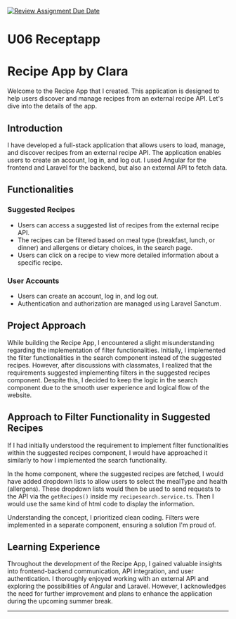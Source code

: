 [![Review Assignment Due Date](https://classroom.github.com/assets/deadline-readme-button-24ddc0f5d75046c5622901739e7c5dd533143b0c8e959d652212380cedb1ea36.svg)](https://classroom.github.com/a/_bnPAxhd)
# U06 Receptapp

# Recipe App by Clara

Welcome to the Recipe App that I created. This application is designed to help users discover and manage recipes from an external recipe API. Let's dive into the details of the app.

## Introduction

I have developed a full-stack application that allows users to load, manage, and discover recipes from an external recipe API. The application enables users to create an account, log in, and log out. I used Angular for the frontend and Laravel for the backend, but also an external API to fetch data.

## Functionalities

### Suggested Recipes

- Users can access a suggested list of recipes from the external recipe API.
- The recipes can be filtered based on meal type (breakfast, lunch, or dinner) and allergens or dietary choices, in the search page.
- Users can click on a recipe to view more detailed information about a specific recipe.

### User Accounts

- Users can create an account, log in, and log out.
- Authentication and authorization are managed using Laravel Sanctum.

## Project Approach

While building the Recipe App, I encountered a slight misunderstanding regarding the implementation of filter functionalities. Initially, I implemented the filter functionalities in the search component instead of the suggested recipes. However, after discussions with classmates, I realized that the requirements suggested implementing filters in the suggested recipes component. Despite this, I decided to keep the logic in the search component due to the smooth user experience and logical flow of the website.


## Approach to Filter Functionality in Suggested Recipes

If I had initially understood the requirement to implement filter functionalities within the suggested recipes component, I would have approached it similarly to how I implemented the search functionality.

In the home component, where the suggested recipes are fetched, I would have added dropdown lists to allow users to select the mealType and health (allergens). These dropdown lists would then be used to send requests to the API via the `getRecipes()` inside my `recipesearch.service.ts`. Then I would use the same kind of html code to display the information. 

Understanding the concept, I prioritized clean coding. Filters were implemented in a separate component, ensuring a solution I'm proud of.

## Learning Experience

Throughout the development of the Recipe App, I gained valuable insights into frontend-backend communication, API integration, and user authentication. I thoroughly enjoyed working with an external API and exploring the possibilities of Angular and Laravel. However, I acknowledges the need for further improvement and plans to enhance the application during the upcoming summer break.

---